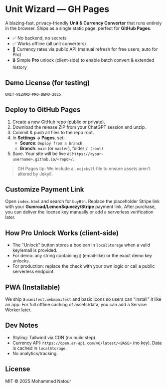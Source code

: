 # Unit Wizard — GH Pages

A blazing‑fast, privacy‑friendly **Unit & Currency Converter** that runs entirely in the browser. Ships as a single static page, perfect for **GitHub Pages**.

- ✅ No backend, no secrets
- ✅ Works offline (all unit converters)
- 🔁 Currency rates via public API (manual refresh for free users; auto for Pro)
- 🔒 Simple **Pro** unlock (client‑side) to enable batch convert & extended history

## Demo License (for testing)
```
UNIT-WIZARD-PRO-DEMO-2025
```

## Deploy to GitHub Pages
1. Create a new GitHub repo (public or private).
2. Download the release ZIP from your ChatGPT session and unzip.
3. Commit & push all files to the repo root.
4. In **Settings → Pages**, set:
   - **Source**: `Deploy from a branch`
   - **Branch**: `main` (or `master`), folder `/ (root)`
5. Save. Your site will be live at `https://<your-username>.github.io/<repo>/`.

> GH Pages tip: We include a `.nojekyll` file to ensure assets aren't altered by Jekyll.

## Customize Payment Link
Open `index.html` and search for `buyBtn`. Replace the placeholder Stripe link with your **Gumroad/LemonSqueezy/Stripe** payment link. After purchase, you can deliver the license key manually or add a serverless verification later.

## How Pro Unlock Works (client‑side)
- The "Unlock" button stores a boolean in `localStorage` when a valid key/email is provided.
- For demo: any string containing `@` (email‑like) or the exact demo key unlocks.
- For production: replace the check with your own logic or call a public serverless endpoint.

## PWA (Installable)
We ship a `manifest.webmanifest` and basic icons so users can "install" it like an app. For full offline caching of assets/data, you can add a Service Worker later.

## Dev Notes
- Styling: Tailwind via CDN (no build step).
- Currency API: `https://open.er-api.com/v6/latest/<BASE>` (no key). Data is cached in `localStorage`.
- No analytics/tracking.

## License
MIT © 2025 Mohammed Natour
